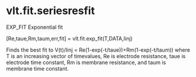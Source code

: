 # vlt.fit.seriesresfit

  EXP_FIT Exponential fit
 
   [Re,taue,Rm,taum,err,fit] = vlt.fit.exp_fit(T,DATA,Iinj)
 
   Finds the best fit to 
     V(t)/Iinj = Re(1-exp(-t/taue))+Rm(1-exp(-t/taum))
   where T is an increasing vector of timevalues, Re is electrode 
   resistance, taue is electrode time constant, Rm is membrane
   resistance, and taum is membrane time constant.
